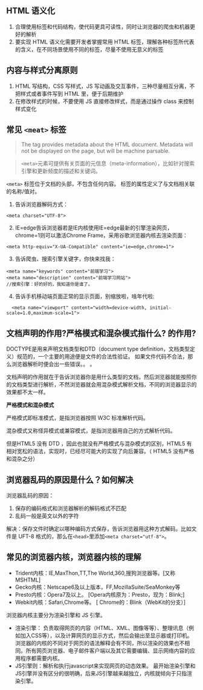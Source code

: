 ##  HTML 语义化
1. 合理使用标签和代码结构，使代码更具可读性，同时让浏览器的爬虫和机器更好的解析
2. 要实现 HTML 语义化需要开发者掌握常用 HTML 标签，理解各种标签所代表的含义，在不同场景使用不同的标签，尽量不使用无意义的标签


##  内容与样式分离原则
1. HTML 写结构，CSS 写样式，JS 写动画及交互事件，三种尽量相互分离，不把样式或者事件写到 HTML 里，便于后期维护
2. 在修改样式的时候，不要使用 JS 直接修改样式，而是通过操作 class 来控制样式变化

##  常见 `<meat>` 标签
> The <meta> tag provides metadata about the HTML document. Metadata will not be displayed on the page, but will be machine parsable.

> `<meta>`元素可提供有关页面的元信息（meta-information），比如针对搜索引擎和更新频度的描述和关键词。

`<meta>` 标签位于文档的头部，不包含任何内容。<meta> 标签的属性定义了与文档相关联的名称/值对。

1. 告诉浏览器解码方式：
```
<meta charset="UTF-8">
```

2. IE=edge告诉浏览器若是IE内核使用IE=edge最新的引擎渲染网页，chrome=1则可以激活Chrome Frame，采用谷歌浏览器内核去渲染页面：
```
<meta http-equiv="X-UA-Compatible" content="ie=edge,chrome=1">
```

3. 告诉爬虫、搜索引擎关键字，你快来找我：
```
<meta name="keywords" content="前端学习">
<meta name="description" content="前端学习网站">
//搜索引擎：好的好的，我知道你是谁了。
```

4. 告诉手机移动端页面正常的显示页面，别缩放啦，啥年代啦:
```
  <meta name="viewport" content="width=device-width, initial-scale=1.0,maximum-scale=1">
```

##  文档声明的作用?严格模式和混杂模式指什么?<!doctype html> 的作用?

DOCTYPE是用来声明文档类型和DTD（document type definition，文档类型定义）规范的，一个主要的用途便是文件的合法性验证。 如果文件代码不合法，那么浏览器解析时便会出一些错误。。 。

文档声明的作用就在于告诉浏览器你是用什么类型的文档，然后浏览器就能按照你的文档类型进行解析，不然浏览器就会用混杂模式解析文档，不同的浏览器显示的效果都不太一样。

**严格模式和混杂模式**

严格模式即标准模式，是指浏览器按照 W3C 标准解析代码。

混杂模式又称怪异模式或兼容模式，是指浏览器用自己的方式解析代码。

但是HTML5 没有 DTD ，因此也就没有严格模式与混杂模式的区别，HTML5 有相对宽松的语法，实现时，已经尽可能大的实现了向后兼容。（ HTML5 没有严格和混杂之分）

##  浏览器乱码的原因是什么？如何解决

浏览器乱码的原因：
1. 保存的编码格式和浏览器解析的解码格式不匹配
2. 乱码一般是英文以外的字符

解决：保存文件时确定以哪种编码方式保存，告诉浏览器用这种方式解码。比如文件是 UFT-8 格式的，那么在`<head>`里添加`<meta charset="utf-8">`。

## 常见的浏览器内核，浏览器内核的理解
- Trident内核：IE,MaxThon,TT,The World,360,搜狗浏览器等。[又称MSHTML]
- Gecko内核：Netscape6及以上版本，FF,MozillaSuite/SeaMonkey等
- Presto内核：Opera7及以上。      [Opera内核原为：Presto，现为：Blink;]
- Webkit内核：Safari,Chrome等。   [ Chrome的：Blink（WebKit的分支）]

浏览器内核主要分为渲染引擎和 JS 引擎。
- 渲染引擎： 负责取得网页的内容（HTML、XML、图像等等）、整理讯息（例如加入CSS等），以及计算网页的显示方式，然后会输出至显示器或打印机。浏览器的内核的不同对于网页的语法解释会有不同，所以渲染的效果也不相同。所有网页浏览器、电子邮件客户端以及其它需要编辑、显示网络内容的应用程序都需要内核。
- JS引擎则：解析和执行javascript来实现网页的动态效果。
最开始渲染引擎和JS引擎并没有区分的很明确，后来JS引擎越来越独立，内核就倾向于只指渲染引擎。


